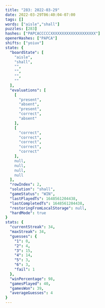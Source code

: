 ```yaml
---
title: "283: 2022-03-29"
date: 2022-03-29T06:40:04-07:00
tags: []
words: ["aisle","shall"]
puzzles: [283]
hashes: ["PAPCACCCCCXXXXXXXXXXXXXXXXXXXX"]
openerHashes: ["PAPCA"]
shifts: ["yoiuv"]
state: {
  "boardState": [
    "aisle",
    "shall",
    "",
    "",
    "",
    ""
  ],
  "evaluations": [
    [
      "present",
      "absent",
      "present",
      "correct",
      "absent"
    ],
    [
      "correct",
      "correct",
      "correct",
      "correct",
      "correct"
    ],
    null,
    null,
    null,
    null
  ],
  "rowIndex": 2,
  "solution": "shall",
  "gameStatus": "WIN",
  "lastPlayedTs": 1648561204438,
  "lastCompletedTs": 1648561204438,
  "restoringFromLocalStorage": null,
  "hardMode": true
}
stats: {
  "currentStreak": 34,
  "maxStreak": 34,
  "guesses": {
    "1": 0,
    "2": 4,
    "3": 15,
    "4": 14,
    "5": 3,
    "6": 3,
    "fail": 1
  },
  "winPercentage": 98,
  "gamesPlayed": 40,
  "gamesWon": 39,
  "averageGuesses": 4
}
---
```


<!-- more -->
